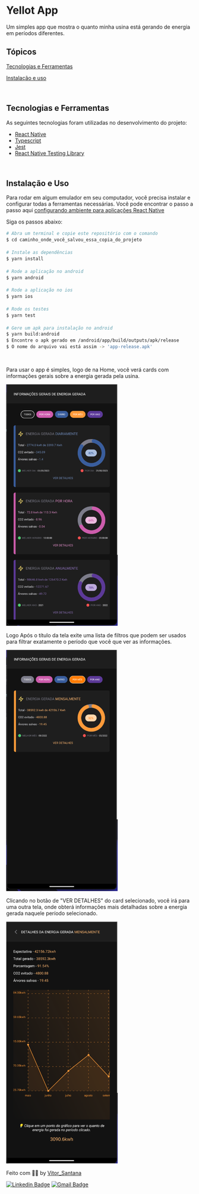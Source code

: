 # Yellot App

<p>Um simples app que mostra o quanto minha usina está gerando de energia em períodos diferentes.</p>

## Tópicos

[Tecnologias e Ferramentas](#tecnologias-e-ferramentas)

[Instalação e uso](#instalação-e-uso)

<br>

## Tecnologias e Ferramentas

As seguintes tecnologias foram utilizadas no desenvolvimento do projeto:

- [React Native](https://reactnative.dev/)
- [Typescript](https://www.typescriptlang.org/)
- [Jest](https://jestjs.io/pt-BR/)
- [React Native Testing Library](https://testing-library.com/docs/react-native-testing-library/intro/)

<br>

## Instalação e Uso

Para rodar em algum emulador em seu computador, você precisa instalar e configurar todas a ferramentas necessárias. Você pode encontrar o passo a passo aqui [configurando ambiente para aplicações React Native](https://reactnative.dev/docs/environment-setup)

Siga os passos abaixo:

```bash
# Abra um terminal e copie este repositório com o comando
$ cd caminho_onde_você_salvou_essa_copia_do_projeto

# Instale as dependências
$ yarn install

# Rode a aplicação no android
$ yarn android

# Rode a aplicação no ios
$ yarn ios

# Rode os testes
$ yarn test

# Gere um apk para instalação no android
$ yarn build:android
$ Encontre o apk gerado em /android/app/build/outputs/apk/release
$ O nome do arquivo vai está assim -> 'app-release.apk'
```

<br>

Para usar o app é simples, logo de na Home, você verá cards com informações gerais sobre a energia gerada pela usina.

<img src="./src/assets/doc/geral.png" width="300" alt="" />

Logo Após o título da tela exite uma lista de filtros que podem ser usados para filtrar exatamente o período que você que ver as informações.

<img src="./src/assets/doc/filter.png" width="300" alt="" />

Clicando no botão de "VER DETALHES" do card selecionado, você irá para uma outra tela, onde obterá informações mais detalhadas sobre a energia gerada naquele período selecionado.

<img src="./src/assets/doc/details.png" width="300" alt="" />

Feito com :technologist: by [Vitor_Santana](https://github.com/vitorSantanaDev)

[![Linkedin Badge](https://img.shields.io/badge/-Vitor%20Santana-blue?style=flat-square&logo=Linkedin&logoColor=white&link=https://www.linkedin.com/in/vitor-santana-bbb607217/)](https://www.linkedin.com/in/vitor-santana-bbb607217/)
[![Gmail Badge](https://img.shields.io/badge/-vitorsantana.developer@gmail-c14438?style=flat-square&logo=Gmail&logoColor=white&link=mailto:vitorsantana.developer@gmail)](mailto:vitorsantana.developer@gmail)
